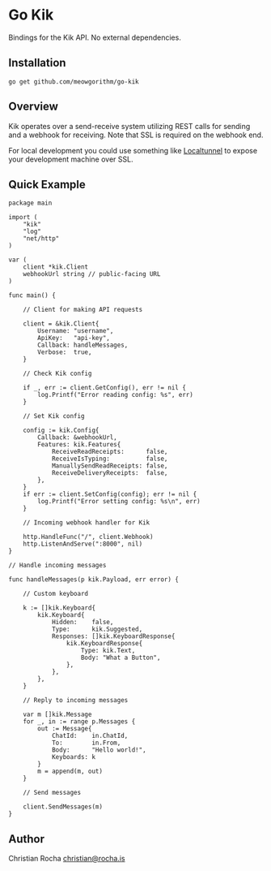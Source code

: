 # Go Kik

Bindings for the Kik API. No external dependencies.

## Installation

    go get github.com/meowgorithm/go-kik

## Overview

Kik operates over a send-receive system utilizing REST calls for sending and a
webhook for receiving. Note that SSL is required on the webhook end.

For local development you could use something like [Localtunnel][lt] to expose
your development machine over SSL.

[lt]: http://localtunnel.me/

## Quick Example

    package main

    import (
        "kik"
        "log"
        "net/http"
    )

    var (
        client *kik.Client
        webhookUrl string // public-facing URL
    )

    func main() {

        // Client for making API requests

        client = &kik.Client{
            Username: "username",
            ApiKey:   "api-key",
            Callback: handleMessages,
            Verbose:  true,
        }

        // Check Kik config

        if _, err := client.GetConfig(), err != nil {
            log.Printf("Error reading config: %s", err)
        }

        // Set Kik config

        config := kik.Config{
            Callback: &webhookUrl,
            Features: kik.Features{
                ReceiveReadReceipts:      false,
                ReceiveIsTyping:          false,
                ManuallySendReadReceipts: false,
                ReceiveDeliveryReceipts:  false,
            },
        }
        if err := client.SetConfig(config); err != nil {
            log.Printf("Error setting config: %s\n", err)
        }

        // Incoming webhook handler for Kik

        http.HandleFunc("/", client.Webhook)
        http.ListenAndServe(":8000", nil)
    }

    // Handle incoming messages

    func handleMessages(p kik.Payload, err error) {

        // Custom keyboard

        k := []kik.Keyboard{
            kik.Keyboard{
                Hidden:    false,
                Type:      kik.Suggested,
                Responses: []kik.KeyboardResponse{
                    kik.KeyboardResponse{
                        Type: kik.Text,
                        Body: "What a Button",
                    },
                },
            },
        }

        // Reply to incoming messages

        var m []kik.Message
        for _, in := range p.Messages {
            out := Message{
                ChatId:    in.ChatId,
                To:        in.From,
                Body:      "Hello world!",
                Keyboards: k
            }
            m = append(m, out)
        }

        // Send messages

        client.SendMessages(m)
    }

## Author

Christian Rocha <christian@rocha.is>
